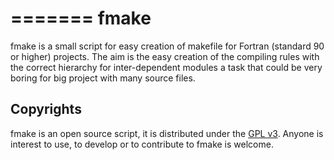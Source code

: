 =======
fmake
==========

fmake is a small script for easy creation of makefile for Fortran (standard 90 or higher) projects. The aim is the easy creation of the compiling rules with the correct hierarchy for inter-dependent modules a task that could be very boring for big project with many source files.

Copyrights
----------

fmake is an open source script, it is distributed under the [GPL v3](http://www.gnu.org/licenses/gpl-3.0.html). Anyone is interest to use, to develop or to contribute to fmake is welcome.
